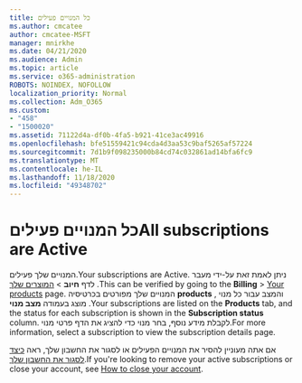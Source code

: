 ```yaml
---
title: כל המנויים פעילים
ms.author: cmcatee
author: cmcatee-MSFT
manager: mnirkhe
ms.date: 04/21/2020
ms.audience: Admin
ms.topic: article
ms.service: o365-administration
ROBOTS: NOINDEX, NOFOLLOW
localization_priority: Normal
ms.collection: Adm_O365
ms.custom:
- "458"
- "1500020"
ms.assetid: 71122d4a-df0b-4fa5-b921-41ce3ac49916
ms.openlocfilehash: bfe51559421c94cda4d3aa53c9baf5265af57224
ms.sourcegitcommit: 7d1b9f098235000b84cd74c032861ad14bfa6fc9
ms.translationtype: MT
ms.contentlocale: he-IL
ms.lasthandoff: 11/18/2020
ms.locfileid: "49348702"
---
```

# <a name="all-subscriptions-are-active"></a><span data-ttu-id="c67d0-102">כל המנויים פעילים</span><span class="sxs-lookup"><span data-stu-id="c67d0-102">All subscriptions are Active</span></span>

<span data-ttu-id="c67d0-103">המנויים שלך פעילים.</span><span class="sxs-lookup"><span data-stu-id="c67d0-103">Your subscriptions are Active.</span></span> <span data-ttu-id="c67d0-104">ניתן לאמת זאת על-ידי מעבר לדף **חיוב** \> [המוצרים שלך](https://go.microsoft.com/fwlink/p/?linkid=842054) .</span><span class="sxs-lookup"><span data-stu-id="c67d0-104">This can be verified by going to the **Billing** \> [Your products](https://go.microsoft.com/fwlink/p/?linkid=842054) page.</span></span> <span data-ttu-id="c67d0-105">המנויים שלך מפורטים בכרטיסיה **products** , והמצב עבור כל מנוי מוצג בעמודה **מצב מנוי** .</span><span class="sxs-lookup"><span data-stu-id="c67d0-105">Your subscriptions are listed on the **Products** tab, and the status for each subscription is shown in the **Subscription status** column.</span></span> <span data-ttu-id="c67d0-106">לקבלת מידע נוסף, בחר מנוי כדי להציג את הדף פרטי מנוי.</span><span class="sxs-lookup"><span data-stu-id="c67d0-106">For more information, select a subscription to view the subscription details page.</span></span>
  
<span data-ttu-id="c67d0-107">אם אתה מעוניין להסיר את המנויים הפעילים או לסגור את החשבון שלך, ראה [כיצד לסגור את החשבון שלך](https://docs.microsoft.com/microsoft-365/commerce/close-your-account?view=o365-worldwide).</span><span class="sxs-lookup"><span data-stu-id="c67d0-107">If you're looking to remove your active subscriptions or close your account, see [How to close your account](https://docs.microsoft.com/microsoft-365/commerce/close-your-account?view=o365-worldwide).</span></span>
